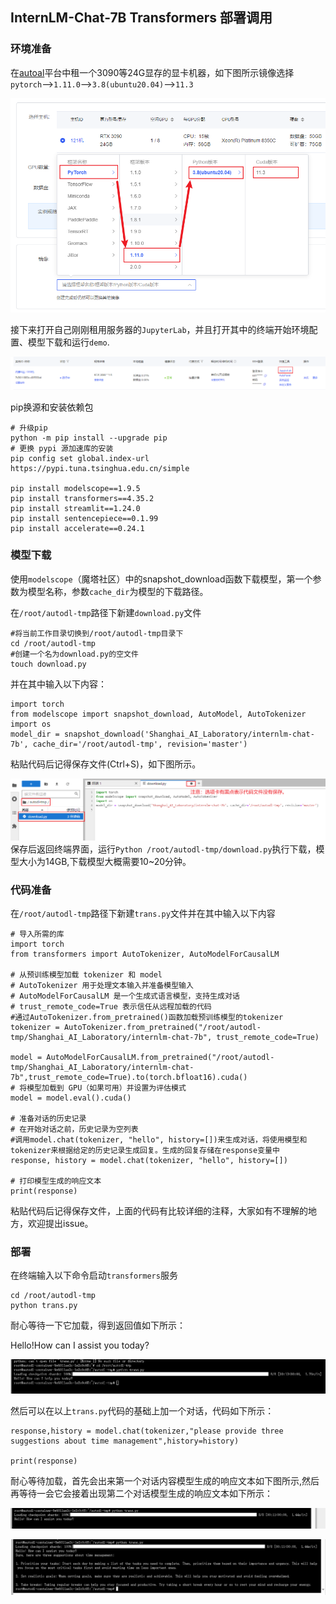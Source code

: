 
## InternLM-Chat-7B Transformers 部署调用

### 环境准备

在[autoal](https://www.autodl.com/home)平台中租一个3090等24G显存的显卡机器，如下图所示镜像选择`pytorch`-->`1.11.0`-->`3.8(ubuntu20.04)`-->`11.3`

![Alt text](images/image.png)

接下来打开自己刚刚租用服务器的`JupyterLab`，并且打开其中的终端开始环境配置、模型下载和运行`demo`.

![Alt text](images/image-1.png)

pip换源和安装依赖包

```
# 升级pip
python -m pip install --upgrade pip
# 更换 pypi 源加速库的安装
pip config set global.index-url https://pypi.tuna.tsinghua.edu.cn/simple

pip install modelscope==1.9.5
pip install transformers==4.35.2
pip install streamlit==1.24.0
pip install sentencepiece==0.1.99
pip install accelerate==0.24.1
```

### 模型下载

使用`modelscope`（魔塔社区）中的snapshot_download函数下载模型，第一个参数为模型名称，参数`cache_dir`为模型的下载路径。

在`/root/autodl-tmp`路径下新建`download.py`文件

```
#将当前工作目录切换到/root/autodl-tmp目录下
cd /root/autodl-tmp
#创建一个名为download.py的空文件
touch download.py
```

并在其中输入以下内容：

```
import torch
from modelscope import snapshot_download, AutoModel, AutoTokenizer
import os
model_dir = snapshot_download('Shanghai_AI_Laboratory/internlm-chat-7b', cache_dir='/root/autodl-tmp', revision='master')
```

粘贴代码后记得保存文件(Ctrl+S)，如下图所示。

![image](images/image-2.png)保存后返回终端界面，运行`Python /root/autodl-tmp/download.py`执行下载，模型大小为14GB,下载模型大概需要10~20分钟。

### 代码准备

在`/root/autodl-tmp`路径下新建`trans.py`文件并在其中输入以下内容

```
# 导入所需的库
import torch
from transformers import AutoTokenizer, AutoModelForCausalLM

# 从预训练模型加载 tokenizer 和 model
# AutoTokenizer 用于处理文本输入并准备模型输入
# AutoModelForCausalLM 是一个生成式语言模型，支持生成对话
# trust_remote_code=True 表示信任从远程加载的代码
#通过AutoTokenizer.from_pretrained()函数加载预训练模型的tokenizer
tokenizer = AutoTokenizer.from_pretrained("/root/autodl-tmp/Shanghai_AI_Laboratory/internlm-chat-7b", trust_remote_code=True)

model = AutoModelForCausalLM.from_pretrained("/root/autodl-tmp/Shanghai_AI_Laboratory/internlm-chat-7b",trust_remote_code=True).to(torch.bfloat16).cuda()
# 将模型加载到 GPU（如果可用）并设置为评估模式
model = model.eval().cuda()

# 准备对话的历史记录
# 在开始对话之前，历史记录为空列表
#调用model.chat(tokenizer, "hello", history=[])来生成对话，将使用模型和tokenizer来根据给定的历史记录生成回复。生成的回复存储在response变量中
response, history = model.chat(tokenizer, "hello", history=[])

# 打印模型生成的响应文本
print(response)
```

粘贴代码后记得保存文件，上面的代码有比较详细的注释，大家如有不理解的地方，欢迎提出issue。



### 部署

在终端输入以下命令启动`transformers`服务

```
cd /root/autodl-tmp
python trans.py
```

耐心等待一下它加载，得到返回值如下所示：

Hello!How can I assist you today?

![image](images/image-12.png)

然后可以在以上`trans.py`代码的基础上加一个对话，代码如下所示：

```
response,history = model.chat(tokenizer,"please provide three suggestions about time management",history=history)

print(response)
```

耐心等待加载，首先会出来第一个对话内容模型生成的响应文本如下图所示,然后再等待一会它会接着出现第二个对话模型生成的响应文本如下所示：

![image](images/image-13.png)

![image](images/image-14.png)